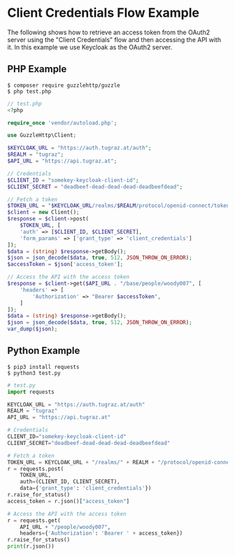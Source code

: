 # Client Credentials Flow Example

The following shows how to retrieve an access token from the OAuth2 server using the "Client Credentials" flow and then accessing the API with it. In this example we use Keycloak as the OAuth2 server.

## PHP Example

```console
$ composer require guzzlehttp/guzzle
$ php test.php
```

```php
// test.php
<?php

require_once 'vendor/autoload.php';

use GuzzleHttp\Client;

$KEYCLOAK_URL = "https://auth.tugraz.at/auth";
$REALM = "tugraz";
$API_URL = "https://api.tugraz.at";

// Credentials
$CLIENT_ID = "somekey-keycloak-client-id";
$CLIENT_SECRET = "deadbeef-dead-dead-dead-deadbeefdead";

// Fetch a token
$TOKEN_URL = "$KEYCLOAK_URL/realms/$REALM/protocol/openid-connect/token";
$client = new Client();
$response = $client->post(
    $TOKEN_URL, [
    'auth' => [$CLIENT_ID, $CLIENT_SECRET],
    'form_params' => ['grant_type' => 'client_credentials']
]);
$data = (string) $response->getBody();
$json = json_decode($data, true, 512, JSON_THROW_ON_ERROR);
$accessToken = $json['access_token'];

// Access the API with the access token
$response = $client->get($API_URL . "/base/people/woody007", [
    'headers' => [
        'Authorization' => "Bearer $accessToken",
    ]
]);
$data = (string) $response->getBody();
$json = json_decode($data, true, 512, JSON_THROW_ON_ERROR);
var_dump($json);
```

## Python Example

```console
$ pip3 install requests
$ python3 test.py
```

```python
# test.py
import requests

KEYCLOAK_URL = "https://auth.tugraz.at/auth"
REALM = "tugraz"
API_URL = "https://api.tugraz.at"

# Credentials
CLIENT_ID="somekey-keycloak-client-id"
CLIENT_SECRET="deadbeef-dead-dead-dead-deadbeefdead"

# Fetch a token
TOKEN_URL = KEYCLOAK_URL + "/realms/" + REALM + "/protocol/openid-connect/token"
r = requests.post(
    TOKEN_URL,
    auth=(CLIENT_ID, CLIENT_SECRET),
    data={'grant_type': 'client_credentials'})
r.raise_for_status()
access_token = r.json()["access_token"]

# Access the API with the access token
r = requests.get(
    API_URL + "/people/woody007",
    headers={'Authorization': 'Bearer ' + access_token})
r.raise_for_status()
print(r.json())
```
